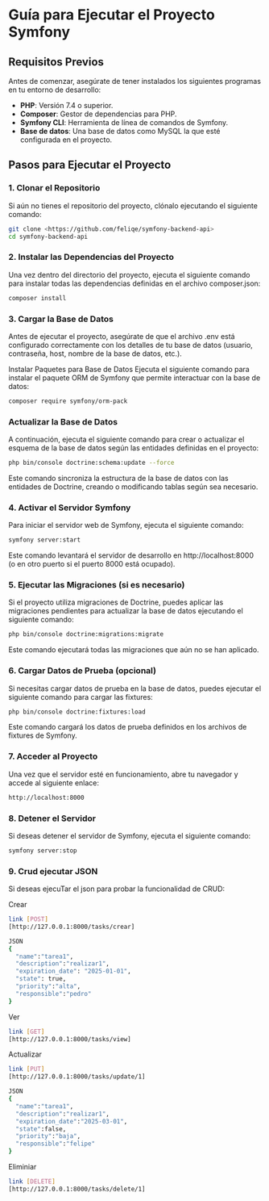 # Guía para Ejecutar el Proyecto Symfony

## Requisitos Previos

Antes de comenzar, asegúrate de tener instalados los siguientes programas en tu entorno de desarrollo:

- **PHP**: Versión 7.4 o superior.
- **Composer**: Gestor de dependencias para PHP.
- **Symfony CLI**: Herramienta de línea de comandos de Symfony.
- **Base de datos**: Una base de datos como MySQL la que esté configurada en el proyecto.

## Pasos para Ejecutar el Proyecto

### 1. Clonar el Repositorio

Si aún no tienes el repositorio del proyecto, clónalo ejecutando el siguiente comando:

```bash
git clone <https://github.com/feliqe/symfony-backend-api>
cd symfony-backend-api
```

### 2. Instalar las Dependencias del Proyecto

Una vez dentro del directorio del proyecto, ejecuta el siguiente comando para instalar todas las dependencias definidas en el archivo composer.json:

```bash
composer install
```

### 3. Cargar la Base de Datos

Antes de ejecutar el proyecto, asegúrate de que el archivo .env está configurado correctamente con los detalles de tu base de datos (usuario, contraseña, host, nombre de la base de datos, etc.).

Instalar Paquetes para Base de Datos
Ejecuta el siguiente comando para instalar el paquete ORM de Symfony que permite interactuar con la base de datos:

```bash
composer require symfony/orm-pack
```

### Actualizar la Base de Datos

A continuación, ejecuta el siguiente comando para crear o actualizar el esquema de la base de datos según las entidades definidas en el proyecto:

```bash
php bin/console doctrine:schema:update --force

```

Este comando sincroniza la estructura de la base de datos con las entidades de Doctrine, creando o modificando tablas según sea necesario.

### 4. Activar el Servidor Symfony

Para iniciar el servidor web de Symfony, ejecuta el siguiente comando:

```bash
symfony server:start
```

Este comando levantará el servidor de desarrollo en http://localhost:8000 (o en otro puerto si el puerto 8000 está ocupado).

### 5. Ejecutar las Migraciones (si es necesario)

Si el proyecto utiliza migraciones de Doctrine, puedes aplicar las migraciones pendientes para actualizar la base de datos ejecutando el siguiente comando:

```bash
php bin/console doctrine:migrations:migrate
```

Este comando ejecutará todas las migraciones que aún no se han aplicado.

### 6. Cargar Datos de Prueba (opcional)

Si necesitas cargar datos de prueba en la base de datos, puedes ejecutar el siguiente comando para cargar las fixtures:

```bash
php bin/console doctrine:fixtures:load
```

Este comando cargará los datos de prueba definidos en los archivos de fixtures de Symfony.

### 7. Acceder al Proyecto

Una vez que el servidor esté en funcionamiento, abre tu navegador y accede al siguiente enlace:

```bash
http://localhost:8000
```

### 8. Detener el Servidor

Si deseas detener el servidor de Symfony, ejecuta el siguiente comando:

```bash
symfony server:stop
```

### 9. Crud ejecutar JSON

Si deseas ejecuTar el json para probar la funcionalidad de CRUD:

Crear
```bash
link [POST]
[http://127.0.0.1:8000/tasks/crear]

JSON
{
  "name":"tarea1",
  "description":"realizar1",
  "expiration_date": "2025-01-01",
  "state": true,
  "priority":"alta",
  "responsible":"pedro"
}
```

Ver
```bash
link [GET]
[http://127.0.0.1:8000/tasks/view]

```

Actualizar
```bash
link [PUT]
[http://127.0.0.1:8000/tasks/update/1]

JSON
{
  "name":"tarea1",
  "description":"realizar1",
  "expiration_date":"2025-03-01",
  "state":false,
  "priority":"baja",
  "responsible":"felipe"
}
```

Eliminiar
```bash
link [DELETE]
[http://127.0.0.1:8000/tasks/delete/1]

```
